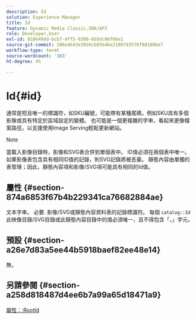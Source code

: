 ```yaml
---
description: Id
solution: Experience Manager
title: Id
feature: Dynamic Media Classic,SDK/API
role: Developer,User
exl-id: 818649dd-bcb7-4ff5-9308-6b5dc06f66e1
source-git-commit: 206e4643e3926cb85b4be2189743578f88180be7
workflow-type: tm+mt
source-wordcount: '163'
ht-degree: 4%

---
```


# Id{#id}

通常是短且唯一的標識符，如SKU編號，可能帶有某種尾碼，例如SKU具有多個影像或具有特定於區域設定的變體。 也可能是一個更複雜的字串，看起來更像檔案路徑，以支援使用Image Serving輕鬆更新網站。

>[!NOTE]
>
>當載入影像目錄時，影像和SVG表合併到單個表中。 ID值必須在兩個表中唯一。 如果影像表包含具有相同ID值的記錄，則SVG記錄將被丟棄。 靜態內容由單獨的表管理；因此，靜態內容項和影像/SVG項可能具有相同的Id值。

## 屬性 {#section-874a6853f67b4b229341ca76682884ae}

文本字串。 必要. 影像/SVG或靜態內容資料表的記錄標識符。 每個 `catalog::Id` 此映像目錄/SVG目錄或此靜態內容目錄中的值必須唯一，且不得包含「，」字元。

## 預設 {#section-a26e7d83a5ee44b5918baef82ee48e14}

無。

## 另請參閱 {#section-a258d818487d4ee6b7a99a65d18471a9}

[屬性：:RootId](../../../../../../is-api/image-catalog/image-serving-api-ref/c-image-catalog-reference/c-attributes-reference/r-rootid.md#reference-13653312925e4a08b90f99961d53f546)
